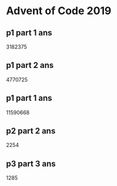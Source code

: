 # Advent of Code 2019

## p1 part 1 ans

3182375

## p1 part 2 ans

4770725

## p1 part 1 ans

11590668

## p2 part 2 ans

2254

## p3 part 3 ans

1285
